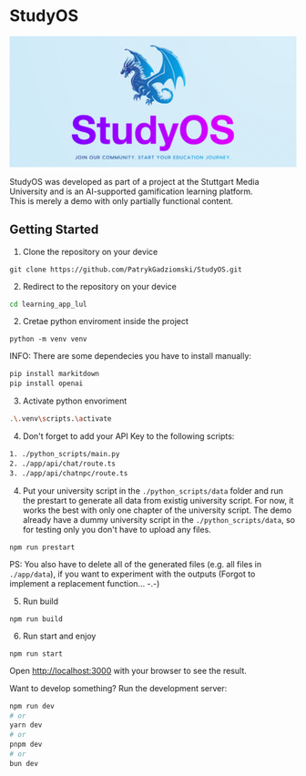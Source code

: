 # StudyOS

![Header](./public/banner.png)

StudyOS was developed as part of a project at the Stuttgart Media University and is an AI-supported gamification learning platform.<br>
This is merely a demo with only partially functional content.

## Getting Started

1. Clone the repository on your device

```
git clone https://github.com/PatrykGadziomski/StudyOS.git
```

2. Redirect to the repository on your device

```bash
cd learning_app_lul
```

2. Cretae python enviroment inside the project

```
python -m venv venv
```
INFO: There are some dependecies you have to install manually:
```bash
pip install markitdown
pip install openai
```

3. Activate python envoriment
```bash
.\.venv\scripts.\activate
```

4. Don't forget to add your API Key to the following scripts:
```bash
1. ./python_scripts/main.py
2. ./app/api/chat/route.ts
3. ./app/api/chatnpc/route.ts
```

4. Put your university script in the ``./python_scripts/data`` folder and run the prestart to generate all data from existig university script. For now, it works the best with only one chapter of the university script.
The demo already have a dummy university script in the ``./python_scripts/data``, so for testing only you don't have to upload any files.
```
npm run prestart
```
PS: You also have to delete all of the generated files (e.g. all files in ``./app/data``), if you want to experiment with the outputs (Forgot to implement a replacement function... -.-)

5. Run build
```
npm run build
```

6. Run start and enjoy
```
npm run start
```

Open [http://localhost:3000](http://localhost:3000) with your browser to see the result.

Want to develop something?
Run the development server:
```bash
npm run dev
# or
yarn dev
# or
pnpm dev
# or
bun dev
```
